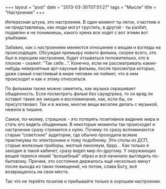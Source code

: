 +++
layout = "post"
date = "2013-03-30T07:51:27"
tags = "Мысли"
title = "Настроение"
+++

Интересная штука, это настроение. В один момент ты легок, счастлив и не представляешь, как люди могут грустить, в другой - ты разбит, подавлен и не понимаешь, какого хрена все ходят с вот этими вот улыбками.

Забавно, как с настроением меняются отношение к вещам и взгляды на происходящее. Обсуждая премьеру нового фильма, скорее всего, кто был в хорошем настроении, будет отзываться положительно, кто в плохом - скажет: “Так себе…”. Конечно, если не рассматривать какие-нибудь невероятные арт-хаусные фильмы, после просмотра которых, даже самый счастливый в мире человек не поймет, что в нем происходит и как к этому относиться.

По фильмам также можно заметить, как музыка скрашивает обыденность. Если посмотреть фильм без саундтрека, то он вряд ли оставит такие же эмоции и воспоминания, как, если бы, он присутствовал. Так и в жизни, многие вещи веселее делать с музыкой, нежели в тишине.

Самое, по-моему, страшное - это потерять позитивное видение мира и стать его видеть обыденным. В некоторые моменты так происходит и настроение сразу стремится к нулю. Почему-то сразу вспоминаются старые “советские” аудитории, где обычно проходили всякие практикумы по электронике и тому подобному. Эти столы из ДСП, старые железные приборы, желтый линолеум, бррр… Как только я заходил в такой кабинет, сразу видел мир по-другому. У окружающих вещей терялся некий “волшебный” образ и всё начинало выглядить по-бытовому. Причем, это состояние держалось ещё несколько минут после выхода из таких помещений, но потом, слава Богу, всё возвращалось на свои места.

Так что не теряйте позитив и прибывайте только в хорошем настроении.
